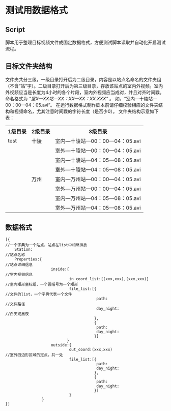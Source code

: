 # 测试用数据格式
## Script
脚本用于整理目标视频文件成固定数据格式，方便测试脚本读取并自动化开启测试流程。
## 目标文件夹结构
文件夹共分三级，一级目录打开后为二级目录，内容是以站点名命名的文件夹组（不含“站”字）。二级目录打开后为第三级目录，存放该站点的室内外视频。室内外视频应当是长度为4小时的各个片段，室内外视频应当成对，并且对齐时间戳。命名格式为 *“室X—XX站—XX：XX—XX：XX.XXX”* 。 如，“室内—十陵站—00：00—04：05.avi”。 在运行数据格式制作脚本前请仔细校验相应的文件夹结构和视频命名，尤其注意时间戳的字符长度（是否少0）。
文件夹结构示意如下表：  

<table><tr><th>1级目录</th><th>2级目录</th><th>3级目录</th></tr><tr><td>test</td><td>十陵</td><td>室内—十陵站—00：00—04：05.avi</td></tr><tr><td> </td><td> </td><td>室外—十陵站—00：00—04：05.avi</td></tr><tr><td> </td><td> </td><td>室内—十陵站—04：05—08：05.avi</td></tr><tr><td> </td><td> </td><td>室外—十陵站—04：05—08：05.avi</td></tr><tr><td> </td><td>万州</td><td>室内—万州站—00：00—04：05.avi</td></tr><tr><td> </td><td> </td><td>室外—万州站—00：00—04：05.avi</td></tr></tr><tr><td> </td><td> </td><td>室内—万州站—04：05—08：05.avi</td></tr></tr><tr><td> </td><td> </td><td>室外—万州站—04：05—08：05.avi</td></tr></table> 

## 数据格式
```
[{                                                                   //一个字典为一个站点，站点在list中相继排放 
    Station:                                                         //站点名称
    Properties:{                                                     //站点详细信息
                    inside:{                                         //室内视频信息
                            in_coord_list:[(xxx,xxx),(xxx,xxx)]      //室内矩形坐标组，一个圆括号为一个矩形
                            file_list:[{                             //文件的list，一个字典代表一个文件
                                        path:                        //文件路径
                                        day_night:                   //白天或黑夜
                                       },  
                                       {  
                                        path:  
                                        day_night:  
                                       }]  
                           }  
                    outside:{
                            out_coord:(xxx,xxx)                      //室外四边形区域的定点，共一处
                            file_list:[{  
                                        path:  
                                        day_night:  
                                       },  
                                       {  
                                        path:  
                                        day_night:  
                                       }]  
                            }  
                }  
}]  
```